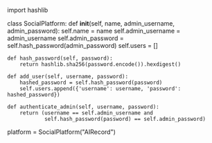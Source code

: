 import hashlib

class SocialPlatform:
    def __init__(self, name, admin_username, admin_password):
        self.name = name
        self.admin_username = admin_username
        self.admin_password = self.hash_password(admin_password)
        self.users = []

    def hash_password(self, password):
        return hashlib.sha256(password.encode()).hexdigest()

    def add_user(self, username, password):
        hashed_password = self.hash_password(password)
        self.users.append({'username': username, 'password': hashed_password})

    def authenticate_admin(self, username, password):
        return (username == self.admin_username and 
                self.hash_password(password) == self.admin_password)

platform = SocialPlatform("AIRecord")
